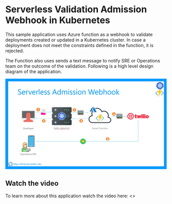 # Serverless Validation Admission Webhook in Kubernetes

This sample application uses Azure function as a webhook to validate deployments created or updated in a Kubernetes cluster. In case a deployment does not meet the constraints defined in the function, it is rejected.

The Function also uses sends a text message to notify SRE or Operations team on the outcome of the validation. Following is a high level design diagram of the application.

![High level design diagram](architecture.jpg)

## Watch the video

To learn more about this application watch the video here: <>
